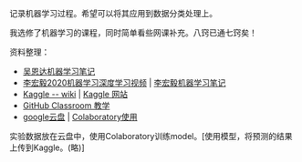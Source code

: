 记录机器学习过程。希望可以将其应用到数据分类处理上。

我选修了机器学习的课程，同时简单看些网课补充。八窍已通七窍矣！

资料整理：

* [吴恩达机器学习笔记](https://redstonewill.com/category/ai-notes/andrew-machine-learning/page/2/)
* [李宏毅2020机器学习深度学习视频](https://www.bilibili.com/video/BV1JE411g7XF) | [李宏毅机器学习笔记](https://github.com/Sakura-gh/ML-notes)
* [Kaggle -- wiki](https://zh.wikipedia.org/wiki/Kaggle) | [Kaggle 网站](https://www.kaggle.com/)
* [GitHub Classroom 教学](https://docs.github.com/cn/education/manage-coursework-with-github-classroom/teach-with-github-classroom)
* [google云盘](https://drive.google.com/drive/my-drive) | [Colaboratory使用](https://colab.research.google.com/notebooks/intro.ipynb)

实验数据放在云盘中，使用Colaboratory训练model。[使用模型，将预测的结果上传到Kaggle。(略)]